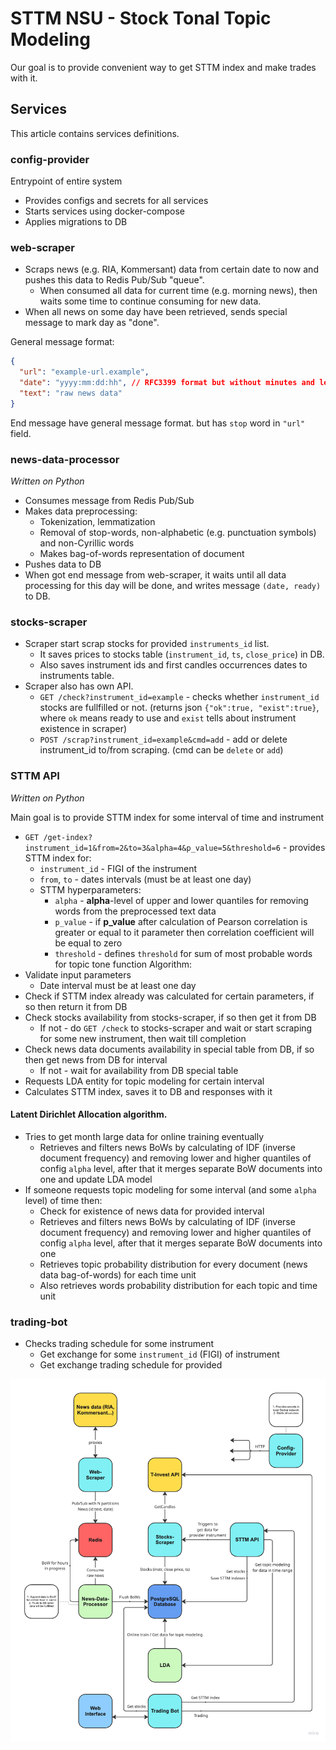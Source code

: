 # STTM NSU - Stock Tonal Topic Modeling

Our goal is to provide convenient way to get STTM index and make trades with it.

## Services

This article contains services definitions.

### config-provider

Entrypoint of entire system
- Provides configs and secrets for all services
- Starts services using docker-compose
- Applies migrations to DB

### web-scraper

- Scraps news (e.g. RIA, Kommersant) data from certain date to now and pushes this data to Redis Pub/Sub "queue".
  - When consumed all data for current time (e.g. morning news), then waits some time to continue consuming for new data.
- When all news on some day have been retrieved, sends special message to mark day as "done".

General message format:
```json
{
  "url": "example-url.example",
  "date": "yyyy:mm:dd:hh", // RFC3399 format but without minutes and less time units
  "text": "raw news data"
}
```

End message have general message format. but has `stop` word in `"url"` field.

### news-data-processor

_Written on Python_

- Consumes message from Redis Pub/Sub
- Makes data preprocessing:
  - Tokenization, lemmatization
  - Removal of stop-words, non-alphabetic (e.g. punctuation symbols) and non-Cyrillic words
  - Makes bag-of-words representation of document
- Pushes data to DB
- When got end message from web-scraper, it waits until all data processing for this day will be done, and
writes message `(date, ready)` to DB.

### stocks-scraper

- Scraper start scrap stocks for provided `instruments_id` list.
  - It saves prices to stocks table (`instrument_id`, `ts`, `close_price`) in DB.
  - Also saves instrument ids and first candles occurrences dates to instruments table.
- Scraper also has own API.
    - `GET /check?instrument_id=example` - checks whether `instrument_id` stocks are fullfilled or not.
      (returns json `{"ok":true, "exist":true}`, where `ok` means ready to use and `exist` tells about instrument existence in scraper)
    - `POST /scrap?instrument_id=example&cmd=add` - add or delete instrument_id to/from scraping. (cmd can be `delete` or `add`)

### STTM API

_Written on Python_

Main goal is to provide STTM index for some interval of time and instrument
- `GET /get-index?instrument_id=1&from=2&to=3&alpha=4&p_value=5&threshold=6` - provides STTM index for:
  - `instrument_id` - FIGI of the instrument
  - `from`, `to` - dates intervals (must be at least one day)
  - STTM hyperparameters:
    - `alpha` - **alpha**-level of upper and lower quantiles for removing words from the preprocessed text data
    - `p_value` - if **p_value** after calculation of Pearson correlation is greater or equal to it parameter then
    correlation coefficient will be equal to zero
    - `threshold` - defines `threshold` for sum of most probable words for topic tone function
Algorithm:
- Validate input parameters
  - Date interval must be at least one day
- Check if STTM index already was calculated for certain parameters, if so then return it from DB
- Check stocks availability from stocks-scraper, if so then get it from DB
  - If not - do `GET /check` to stocks-scraper and wait or start scraping for some new instrument, then wait till completion
- Check news data documents availability in special table from DB, if so then get news from DB for interval
  - If not - wait for availability from DB special table
- Requests LDA entity for topic modeling for certain interval
- Calculates STTM index, saves it to DB and responses with it

#### Latent Dirichlet Allocation algorithm.

- Tries to get month large data for online training eventually
    - Retrieves and filters news BoWs by calculating of IDF (inverse document frequency) and removing lower and higher quantiles
      of config `alpha` level, after that it merges separate BoW documents into one and update LDA model
- If someone requests topic modeling for some interval (and some `alpha` level) of time then:
    - Check for existence of news data for provided interval
    - Retrieves and filters news BoWs by calculating of IDF (inverse document frequency) and removing lower and higher quantiles
      of config `alpha` level, after that it merges separate BoW documents into one
    - Retrieves topic probability distribution for every document (news data bag-of-words) for each time unit
    - Also retrieves words probability distribution for each topic and time unit

### trading-bot

- Checks trading schedule for some instrument
    - Get exchange for some `instrument_id` (FIGI) of instrument
    - Get exchange trading schedule for provided

![architecture](image.png)

